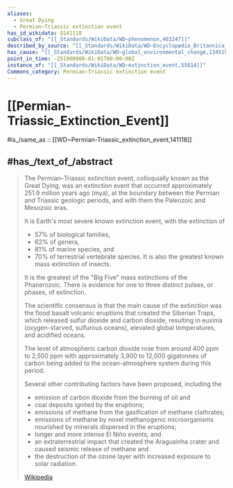 ```yaml
---
aliases:
  - Great Dying
  - Permian–Triassic extinction event
has_id_wikidata: Q141118
subclass_of: "[[_Standards/WikiData/WD~phenomenon,483247]]"
described_by_source: "[[_Standards/WikiData/WD~Encyclopædia_Britannica_Online,5375741]]"
has_cause: "[[_Standards/WikiData/WD~global_environmental_change,134519251]]"
point_in_time: -251900000-01-01T00:00:00Z
instance_of: "[[_Standards/WikiData/WD~extinction_event,55814]]"
Commons_category: Permian–Triassic extinction event
---
```


# [[Permian-Triassic_Extinction_Event]] 

#is_/same_as :: [[WD~Permian-Triassic_extinction_event,141118]] 

## #has_/text_of_/abstract 

> The Permian–Triassic extinction event, colloquially known as the Great Dying, 
> was an extinction event that occurred approximately 251.9 million years ago (mya), 
> at the boundary between the Permian and Triassic geologic periods, 
> and with them the Paleozoic and Mesozoic eras. 
> 
> It is Earth's most severe known extinction event, with the extinction of 
> - 57% of biological families, 
> - 62% of genera, 
> - 81% of marine species,  and 
> - 70% of terrestrial vertebrate species. 
> It is also the greatest known mass extinction of insects. 
> 
> It is the greatest of the "Big Five" mass extinctions of the Phanerozoic. 
> There is evidence for one to three distinct pulses, or phases, of extinction.
>
> The scientific consensus is that 
> the main cause of the extinction was the flood basalt volcanic eruptions 
> that created the Siberian Traps, which released sulfur dioxide and carbon dioxide, 
> resulting in euxinia (oxygen-starved, sulfurous oceans), elevated global temperatures,
> and acidified oceans.
>
> The level of atmospheric carbon dioxide rose from around 400 ppm to 2,500 ppm 
> with approximately 3,900 to 12,000 gigatonnes of carbon 
> being added to the ocean-atmosphere system during this period. 
>
> Several other contributing factors have been proposed, including the 
> - emission of carbon dioxide from the burning of oil and 
> - coal deposits ignited by the eruptions; 
> - emissions of methane from the gasification of methane clathrates; 
> - emissions of methane by novel methanogenic microorganisms 
>   nourished by minerals dispersed in the eruptions; 
> - longer and more intense El Niño events; and 
> - an extraterrestrial impact that created the Araguainha crater 
>   and caused seismic release of methane and 
> - the destruction of the ozone layer with increased exposure to solar radiation.
>
> [Wikipedia](https://en.wikipedia.org/wiki/Permian%E2%80%93Triassic%20extinction%20event) 




